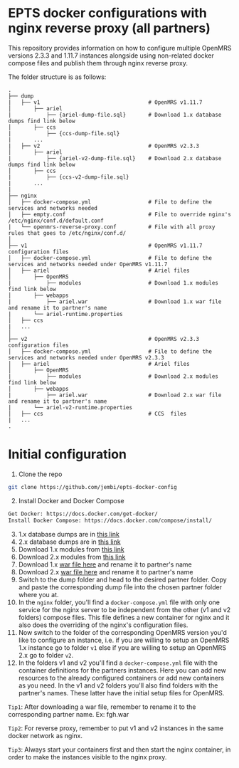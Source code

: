 # EPTS docker configurations with nginx reverse proxy (all partners)

This repository provides information on how to configure multiple OpenMRS versions 2.3.3 and 1.11.7 instances alongside using non-related docker compose files and publish them through nginx reverse proxy.

The folder structure is as follows:
```
.
├── dump
|   ├── v1                              	# OpenMRS v1.11.7
│       ├── ariel
|           ├── {ariel-dump-file.sql}    	# Download 1.x database dumps find link below
│       ├── ccs
|           ├── {ccs-dump-file.sql}
|       ...
|   ├── v2                             		# OpenMRS v2.3.3
│       ├── ariel
|           ├── {ariel-v2-dump-file.sql}    # Download 2.x database dumps find link below
│       ├── ccs
|           ├── {ccs-v2-dump-file.sql}
|       ...
|
├── nginx
│   ├── docker-compose.yml              	# File to define the services and networks needed
│   ├── empty.conf                      	# File to override nginx's /etc/nginx/conf.d/default.conf
|   └── openmrs-reverse-proxy.conf      	# File with all proxy rules that goes to /etc/nginx/conf.d/
│
├── v1                                  	# OpenMRS v1.11.7 configuration files
│   ├── docker-compose.yml              	# File to define the services and networks needed under OpenMRS v1.11.7
│   ├── ariel                           	# Ariel files
│       ├── OpenMRS
|           ├── modules                 	# Download 1.x modules find link below
│       ├── webapps
|           ├── ariel.war               	# Download 1.x war file and rename it to partner's name
|       └── ariel-runtime.properties
│   ├── ccs
|   ...
│
├── v2                                  	# OpenMRS v2.3.3 configuration files
│   ├── docker-compose.yml              	# File to define the services and networks needed under OpenMRS v2.3.3
│   ├── ariel                           	# Ariel files
│       ├── OpenMRS
|           ├── modules                 	# Download 2.x modules find link below
│       ├── webapps
|           ├── ariel.war               	# Download 2.x war file and rename it to partner's name
|       └── ariel-v2-runtime.properties
│   ├── ccs                             	# CCS  files
|   ...
.
```
# Initial configuration

1. Clone the repo

```sh
git clone https://github.com/jembi/epts-docker-config
```

2. Install Docker and Docker Compose

```sh
Get Docker: https://docs.docker.com/get-docker/
Install Docker Compose: https://docs.docker.com/compose/install/
```
3. 1.x database dumps are in [this link](https://drive.google.com/drive/folders/1FnYHrrx0RC7pSyiH4bL1Idyq8xUqX3cC)
4. 2.x database dumps are in [this link](https://drive.google.com/drive/folders/1NcEwWuK1L3-sGitbrRpUe7W1sN_isASl)
5. Download 1.x modules from [this link](https://drive.google.com/drive/folders/1PgDwI6URrWeKfT0Sv7cd3JUaIF1nck0y)
6. Download 2.x modules from [this link](https://drive.google.com/drive/folders/1-lK_cA3NiXZIkkwg6OWmXKobyfISlEeH)
7. Download 1.x [war file here](https://drive.google.com/drive/folders/1yFkg5Q5pU116fK7GUkPUU5WblJkrMqjK/) and rename it to partner's name
8. Download 2.x [war file here](https://drive.google.com/drive/folders/1Q0gN17FcohcgQMPc5sORdNuKwEdhZg3S/) and rename it to partner's name
9. Switch to the dump folder and head to the desired partner folder. Copy and paste the corresponding dump file into the chosen partner folder where you at.
10. In the `nginx` folder, you'll find a `docker-compose.yml` file with only one service for the nginx server to be independent from the other (v1 and v2 folders) compose files. This file defines a new container for nginx and it also does the overriding of the nginx's configuration files.
11. Now switch to the folder of the corresponding OpenMRS version you'd like to configure an instance, i.e. if you are willing to setup an OpenMRS 1.x instance go to folder `v1` else if you are willing to setup an OpenMRS 2.x go to folder `v2`.
12. In the folders v1 and v2 you'll find a `docker-compose.yml` file with the container definitions for the partners instances. Here you can add new resources to the already configured containers or add new containers as you need.
   In the v1 and v2 folders you'll also find folders with the partner's names. These latter have the initial setup files for OpenMRS.

`Tip1`: After downloading a war file, remember to rename it to the corresponding partner name. Ex: fgh.war

`Tip2`: For reverse proxy, remember to put v1 and v2 instances in the same docker network as nginx.

`Tip3`: Always start your containers first and then start the nginx container, in order to make the instances visible to the nginx proxy.

